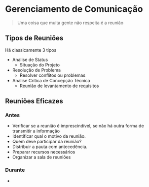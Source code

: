 # Gerenciamento de Comunicação

> Uma coisa que muita gente não respeita é a reunião

## Tipos de Reuniões
Há classicamente 3 tipos
- Analise de Status
	- Situação do Projeto
- Resolução de Problema
	- Resolver conflitos ou problemas
- Analise Critica de Concepção Técnica
	- Reunião de levantamento de requisitos

## Reuniões Eficazes

### Antes

- Verificar se a reunião é imprescindível, se não há outra forma de transmitir a informação
- Identificar qual o motivo da reunião.
- Quem deve participar da reunião?
- Distribuir a pauta com antecedência.
- Preparar recursos necessários
- Organizar a sala de reuniões

### Durante
- 
<!--stackedit_data:
eyJoaXN0b3J5IjpbLTg0MTYxNTM3MiwyMTA3NzE3MzQ5LC0yMD
g4NzQ2NjEyXX0=
-->